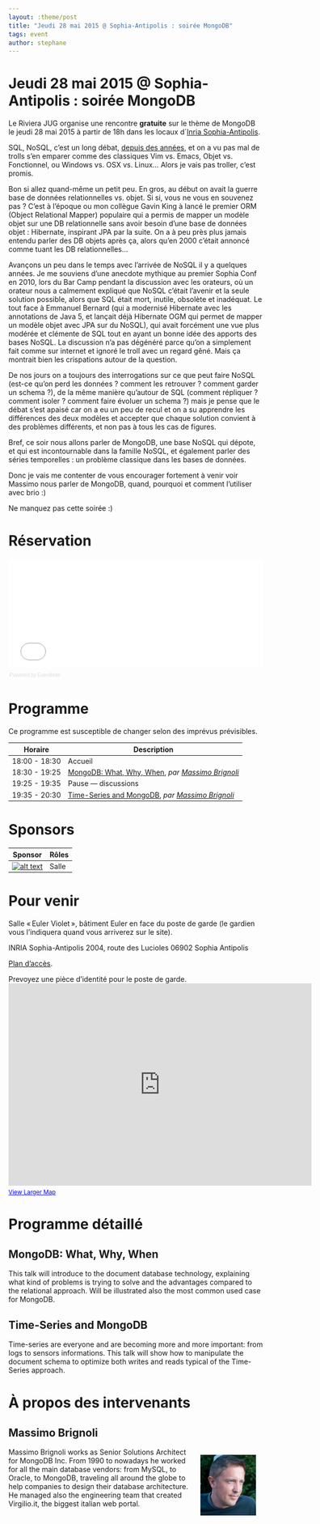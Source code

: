 ```yaml
---
layout: :theme/post
title: "Jeudi 28 mai 2015 @ Sophia-Antipolis : soirée MongoDB"
tags: event
author: stephane
---
```


# Jeudi 28 mai 2015 @ Sophia-Antipolis : soirée MongoDB

Le Riviera JUG organise une rencontre **gratuite** sur le thème de MongoDB le jeudi 28 mai 2015 à partir de 18h dans les locaux d´[Inria Sophia-Antipolis](http://maps.google.fr/maps?f=q&source=s_q&hl=en&geocode=&q=inria,+sophia-antipolis&sll=47.15984,2.988281&sspn=20.81297,46.757813&ie=UTF8&t=h&ll=43.616722,7.067868&spn=0.005406,0.011415&z=17&iwloc=A).

SQL, NoSQL, c’est un long débat, [depuis des années](http://www.commitstrip.com/fr/2014/06/03/the-problem-is-not-the-tool-itself/), et on a vu pas mal de trolls s’en emparer comme des classiques Vim vs. Emacs, Objet vs. Fonctionnel, ou Windows vs. OSX vs. Linux… Alors je vais pas troller, c’est promis.

Bon si allez quand-même un petit peu. En gros, au début on avait la guerre base de données relationnelles vs. objet. Si si, vous ne vous en souvenez pas ? C’est à l’époque ou mon collègue Gavin King à lancé le premier ORM (Object Relational Mapper) populaire qui a permis de mapper un modèle objet sur une DB relationnelle sans avoir besoin d’une base de données objet : Hibernate, inspirant JPA par la suite. On a à peu près plus jamais entendu parler des DB objets après ça, alors qu’en 2000 c’était annoncé comme tuant les DB relationnelles…

Avançons un peu dans le temps avec l’arrivée de NoSQL il y a quelques années. Je me souviens d’une anecdote mythique au premier Sophia Conf en 2010, lors du Bar Camp pendant la discussion avec les orateurs, où un orateur nous a calmement expliqué que NoSQL c’était l’avenir et la seule solution possible, alors que SQL était mort, inutile, obsolète et inadéquat. Le tout face à Emmanuel Bernard (qui a modernisé Hibernate avec les annotations de Java 5, et lançait déjà Hibernate OGM qui permet de mapper un modèle objet avec JPA sur du NoSQL), qui avait forcément une vue plus modérée et clémente de SQL tout en ayant un bonne idée des apports des bases NoSQL. La discussion n’a pas dégénéré parce qu’on a simplement fait comme sur internet et ignoré le troll avec un regard gêné. Mais ça montrait bien les crispations autour de la question.

De nos jours on a toujours des interrogations sur ce que peut faire NoSQL (est-ce qu’on perd les données ? comment les retrouver ? comment garder un schema ?), de la même manière qu’autour de SQL (comment répliquer ? comment isoler ? comment faire évoluer un schema ?) mais je pense que le débat s’est apaisé car on a eu un peu de recul et on a su apprendre les différences des deux modèles et accepter que chaque solution convient à des problèmes différents, et non pas à tous les cas de figures.

Bref, ce soir nous allons parler de MongoDB, une base NoSQL qui dépote, et qui est incontournable dans la famille NoSQL, et également parler des séries temporelles : un problème classique dans les bases de données.

Donc je vais me contenter de vous encourager fortement à venir voir Massimo nous parler de MongoDB, quand, pourquoi et comment l’utiliser avec brio :)

Ne manquez pas cette soirée :)

# Réservation

<div style="width:100%; text-align:left;" ><iframe  src="//eventbrite.com/tickets-external?eid=17001916189&ref=etckt" frameborder="0" height="214" width="100%" vspace="0" hspace="0" marginheight="5" marginwidth="5" scrolling="auto" allowtransparency="true"></iframe><div style="font-family:Helvetica, Arial; font-size:10px; padding:5px 0 5px; margin:2px; width:100%; text-align:left;" ><a class="powered-by-eb" style="color: #dddddd; text-decoration: none;" target="_blank" href="http://www.eventbrite.com/r/etckt">Powered by Eventbrite</a></div></div>

# Programme

<div class='warning'>Ce programme est susceptible de changer selon des imprévus prévisibles.</div>

|Horaire|Description|
|---|---|
|18:00 - 18:30|Accueil|
|18:30 - 19:25|[MongoDB: What, Why, When](#HMongoDB:What2CWhy2CWhen), _par [Massimo Brignoli](#HMassimoBrignoli)_|
|19:25 - 19:35|Pause — discussions|
|19:35 - 20:30|[Time-Series and MongoDB](#HTime-SeriesandMongoDB), _par [Massimo Brignoli](#HMassimoBrignoli)_|

# Sponsors

|Sponsor|Rôles|
|---|---|
|[![alt text]({site.page('Sponsors/index.md').image('inria-2-150px.png')})](http://www.inria.fr/sophia)  | Salle|

# Pour venir

Salle « Euler Violet », bâtiment Euler en face du poste de garde (le gardien vous l’indiquera quand vous arriverez sur le site).

INRIA Sophia-Antipolis
2004, route des Lucioles
06902 Sophia Antipolis

[Plan d’accès](http://www-sop.inria.fr/presentation/data/plan_sophia.jpg).

<div class='warning'>Prevoyez une pièce d’identité pour le poste de garde.</div>

<iframe width="600" height="400" frameborder="0" scrolling="no" marginheight="0" marginwidth="0" src="http://maps.google.fr/maps?f=q&amp;source=s_q&amp;hl=en&amp;geocode=&amp;q=inria,+sophia-antipolis&amp;sll=47.15984,2.988281&amp;sspn=20.81297,46.757813&amp;ie=UTF8&amp;t=h&amp;ll=43.626819,7.071934&amp;spn=0.005406,0.011415&amp;z=14&amp;iwloc=A&amp;cid=556043547175134685&amp;output=embed"></iframe><br /><small><a href="http://maps.google.fr/maps?f=q&amp;source=embed&amp;hl=en&amp;geocode=&amp;q=inria,+sophia-antipolis&amp;sll=47.15984,2.988281&amp;sspn=20.81297,46.757813&amp;ie=UTF8&amp;t=h&amp;ll=43.626819,7.071934&amp;spn=0.005406,0.011415&amp;z=14&amp;iwloc=A&amp;cid=556043547175134685" style="color:#0000FF;text-align:left">View Larger Map</a></small>

# Programme détaillé

## MongoDB: What, Why, When

This talk will introduce to the document database technology, explaining what kind of problems is trying to solve and the advantages compared to the relational approach. Will be illustrated also the most common used case for MongoDB.

## Time-Series and MongoDB

Time-series are everyone and are becoming more and more important: from logs to sensors informations. This talk will show how to manipulate the document schema to optimize both writes and reads typical of the Time-Series approach.

# À propos des intervenants

## Massimo Brignoli

<img style='float: right; margin: 1em' src='massimo-brignoli-120.jpg'/>

Massimo Brignoli works as Senior Solutions Architect for MongoDB Inc. From 1990 to nowadays he worked for all the main database vendors: from MySQL, to Oracle, to MongoDB, traveling all around the globe to help companies to design their database architecture. He managed also the engineering team that created Virgilio.it, the biggest italian web portal.
